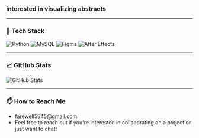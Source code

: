 ### **interested in visualizing abstracts**

---

### 🔧 Tech Stack

![Python](https://img.shields.io/badge/Python-3776AB?style=for-the-badge&logo=python&logoColor=white)
![MySQL](https://img.shields.io/badge/MySQL-4479A1?style=for-the-badge&logo=mysql&logoColor=white)
![Figma](https://img.shields.io/badge/Figma-F24E1E?style=for-the-badge&logo=figma&logoColor=white)
![After Effects](https://img.shields.io/badge/After%20Effects-9999FF?style=for-the-badge&logo=adobeaftereffects&logoColor=white)

---

### 📈 GitHub Stats

![GitHub Stats](https://github-readme-stats.vercel.app/api?username=realymhd&show_icons=true&theme=radical&hide_border=true)

---

### 📫 How to Reach Me
- farewell5545@gmail.com
- Feel free to reach out if you're interested in collaborating on a project or just want to chat!
